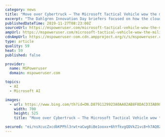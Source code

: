 ```yaml
---
category: news
title: "Move over Cybertruck – The Microsoft Tactical Vehicle wow the military"
excerpt: "The Dahlgren Innovation Day briefers focused on how the cloud, AI, machine learning (ML), and cognitive services could impact the battlespace. The Microsoft Tactical Vehicle is packed with sensors and onboard computing and is basically a data centre on wheels with integration with Microsoft’s Azure Cloud services, and in this demonstration ..."
publishedDateTime: 2019-11-27T08:23:00Z
sourceUrl: https://mspoweruser.com/microsoft-tactical-vehicle-wow-the-military/
ampUrl: https://mspoweruser.com/microsoft-tactical-vehicle-wow-the-military/amp/
cdnAmpUrl: https://mspoweruser-com.cdn.ampproject.org/c/s/mspoweruser.com/microsoft-tactical-vehicle-wow-the-military/amp/
type: article
quality: 59
heat: 59
published: false

provider:
  name: MSPoweruser
  domain: mspoweruser.com

topics:
  - AI
  - Microsoft AI

images:
  - url: https://www.bing.com/th?id=ON.D8791129923A0AA02AB8F8DACD33AB98
    width: 700
    height: 525
    title: "Move over Cybertruck – The Microsoft Tactical Vehicle wow the military"

secured: "ei/nsXcucZxcdbKPPhl3rwt+aCwg8iBe1ooxx+6hYfkvgQDVkZ1vc8+h7AQ0ZQnss3ySGcQLdUU1C9torcYMK2L2MFM1oeYIi2arlgHtiHImIvENH8GqDTyXfzQ1mu+L83/CbRyZSJTrPqKn6bLDM5l5s6cXk0qMCMUqPDCEIO9v6gS6rISIjcR1CygkkgvWfFhppo7tnPUf5gW8+AZz9BzE/JhDWj/liec/yE9Muirovu3nM6wD+FJcI0FlXuJ81hAojCP3KeuB9BWBKTrCtw==;tPI7yHzcWJFGANGpQKDgPQ=="
---
```


